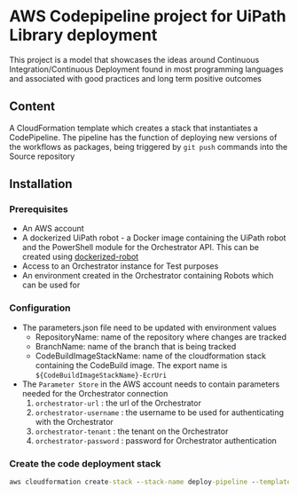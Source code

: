 # AWS Codepipeline project for UiPath Library deployment

This project is a model that showcases the ideas around Continuous Integration/Continuous Deployment found in most programming languages and associated with good practices and long term positive outcomes

## Content

A CloudFormation template which creates a stack that instantiates a CodePipeline. The pipeline has the function of deploying new versions of the workflows as packages, being triggered by `git push` commands into the Source repository

## Installation

### Prerequisites

* An AWS account 
* A dockerized UiPath robot - a Docker image containing the UiPath robot and the PowerShell module for the Orchestrator API. This can be created using [dockerized-robot](https://github.com/AndreiBarbuOz/dockerized-robot)
* Access to an Orchestrator instance for Test purposes
* An environment created in the Orchestrator containing Robots which can be used for 

### Configuration
* The parameters.json file need to be updated with environment values
	- RepositoryName: name of the repository where changes are tracked
	- BranchName: name of the branch that is being tracked
	- CodeBuildImageStackName: name of the cloudformation stack containing the CodeBuild image. The export name is `${CodeBuildImageStackName}-EcrUri`
* The `Parameter Store` in the AWS account needs to contain parameters needed for the Orchestrator connection
	1. `orchestrator-url` : the url of the Orchestrator
	2. `orchestrator-username` : the username to be used for authenticating with the Orchestrator
	3. `orchestrator-tenant` : the tenant on the Orchestrator 
	4. `orchestrator-password` : password for Orchestrator authentication

### Create the code deployment stack
```cmd
aws cloudformation create-stack --stack-name deploy-pipeline --template-body file://uipath-deploy.yaml --parameters file://parameters.json --capabilities CAPABILITY_NAMED_IAM 
``` 
